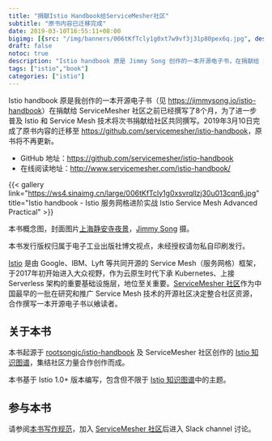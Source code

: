 ```yaml
---
title: "捐献Istio Handbook给ServiceMesher社区"
subtitle: "原书内容已迁移完成"
date: 2019-03-10T16:55:11+08:00
bigimg: [{src: "/img/banners/006tKfTcly1g0xt7w9vf3j31p80pex6q.jpg", desc: "Photo via unsplash"}]
draft: false
notoc: true
description: "Istio handbook 原是 Jimmy Song 创作的一本开源电子书，在捐献给 ServiceMesher 社区之前已经撰写了8个月，为了进一步普及 Istio 和 Service Mesh 技术将此书捐献给社区共同撰写，原有内容已迁移完成。"
tags: ["istio","book"]
categories: ["istio"]
---
```


Istio handbook 原是我创作的一本开源电子书（见 <https://jimmysong.io/istio-handbook>）在捐献给 ServiceMesher 社区之前已经撰写了8个月，为了进一步普及 Istio 和 Service Mesh 技术将次书捐献给社区共同撰写。2019年3月10日完成了原书内容的迁移至  <https://github.com/servicemesher/istio-handbook>，原书将不再更新。

- GitHub 地址：https://github.com/servicemesher/istio-handbook
- 在线阅读地址：<http://www.servicemesher.com/istio-handbook/>

{{< gallery link="https://ws4.sinaimg.cn/large/006tKfTcly1g0xsvrqllzj30u013cqn6.jpg" title="Istio handbook - Istio 服务网格进阶实战 Istio Service Mesh Advanced Practical" >}}

本书概念图，封面图片[上海静安寺夜景](https://jimmysongio.tuchong.com/24318231/)，[Jimmy Song](https://jimmysong.io/) 摄。

本书发行版权归属于电子工业出版社博文视点，未经授权请勿私自印刷发行。

[Istio](https://istio.io/zh) 是由 Google、IBM、Lyft 等共同开源的 Service Mesh（服务网格）框架，于2017年初开始进入大众视野，作为云原生时代下承 Kubernetes、上接 Serverless 架构的重要基础设施层，地位至关重要。[ServiceMesher 社区](http://www.servicemesher.com/)作为中国最早的一批在研究和推广 Service Mesh 技术的开源社区决定整合社区资源，合作撰写一本开源电子书以飨读者。

## 关于本书

本书起源于 [rootsongjc/istio-handbook](https://github.com/rootsongjc/istio-handbook) 及 ServiceMesher 社区创作的 [Istio 知识图谱](https://github.com/servicemesher/istio-knowledge-map)，集结社区力量合作创作而成。

本书基于 Istio 1.0+ 版本编写，包含但不限于 [Istio 知识图谱](https://github.com/servicemesher/istio-knowledge-map)中的主题。

## 参与本书

请参阅[本书写作规范](https://github.com/servicemesher/istio-handbook/blob/master/CODE_OF_CONDUCT.md)，加入 [ServiceMesher 社区](http://www.servicemesher.com)后进入 Slack channel 讨论。
